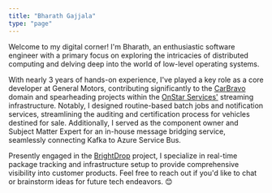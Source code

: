 ```yaml
---
title: "Bharath Gajjala"
type: "page"
---
```

Welcome to my digital corner! I'm Bharath, an enthusiastic software engineer with a primary focus on exploring the intricacies of distributed computing and delving deep into the world of low-level operating systems.

With nearly 3 years of hands-on experience, I've played a key role as a core developer at General Motors, contributing significantly to the [CarBravo](https://www.carbravo.com/) domain and spearheading projects within the [OnStar Services'](https://www.onstar.com/) streaming infrastructure. Notably, I designed routine-based batch jobs and notification services, streamlining the auditing and certification process for vehicles destined for sale. Additionally, I served as the component owner and Subject Matter Expert for an in-house message bridging service, seamlessly connecting Kafka to Azure Service Bus.

Presently engaged in the [BrightDrop](https://www.gobrightdrop.com) project, I specialize in real-time package tracking and infrastructure setup to provide comprehensive visibility into customer products. Feel free to reach out if you'd like to chat or brainstorm ideas for future tech endeavors. 😊
